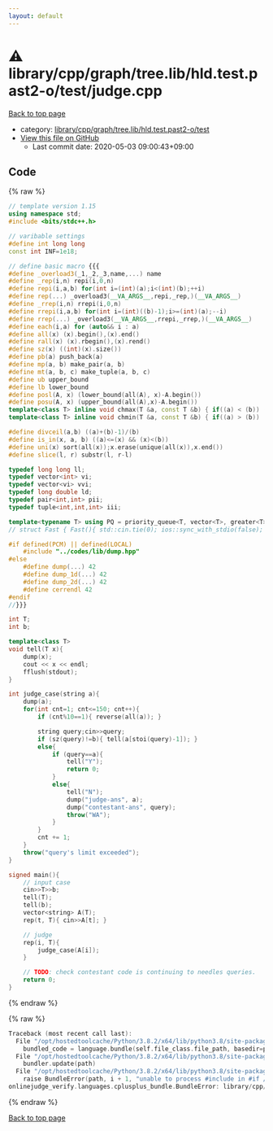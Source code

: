```yaml
---
layout: default
---
```


<!-- mathjax config similar to math.stackexchange -->
<script type="text/javascript" async
  src="https://cdnjs.cloudflare.com/ajax/libs/mathjax/2.7.5/MathJax.js?config=TeX-MML-AM_CHTML">
</script>
<script type="text/x-mathjax-config">
  MathJax.Hub.Config({
    TeX: { equationNumbers: { autoNumber: "AMS" }},
    tex2jax: {
      inlineMath: [ ['$','$'] ],
      processEscapes: true
    },
    "HTML-CSS": { matchFontHeight: false },
    displayAlign: "left",
    displayIndent: "2em"
  });
</script>

<script type="text/javascript" src="https://cdnjs.cloudflare.com/ajax/libs/jquery/3.4.1/jquery.min.js"></script>
<script src="https://cdn.jsdelivr.net/npm/jquery-balloon-js@1.1.2/jquery.balloon.min.js" integrity="sha256-ZEYs9VrgAeNuPvs15E39OsyOJaIkXEEt10fzxJ20+2I=" crossorigin="anonymous"></script>
<script type="text/javascript" src="../../../../../../../assets/js/copy-button.js"></script>
<link rel="stylesheet" href="../../../../../../../assets/css/copy-button.css" />


# :warning: library/cpp/graph/tree.lib/hld.test.past2-o/test/judge.cpp

<a href="../../../../../../../index.html">Back to top page</a>

* category: <a href="../../../../../../../index.html#f26d869aac3cecf6d2cdb6a58871fbf9">library/cpp/graph/tree.lib/hld.test.past2-o/test</a>
* <a href="{{ site.github.repository_url }}/blob/master/library/cpp/graph/tree.lib/hld.test.past2-o/test/judge.cpp">View this file on GitHub</a>
    - Last commit date: 2020-05-03 09:00:43+09:00




## Code

<a id="unbundled"></a>
{% raw %}
```cpp
// template version 1.15
using namespace std;
#include <bits/stdc++.h>

// varibable settings
#define int long long
const int INF=1e18;

// define basic macro {{{
#define _overload3(_1,_2,_3,name,...) name
#define _rep(i,n) repi(i,0,n)
#define repi(i,a,b) for(int i=(int)(a);i<(int)(b);++i)
#define rep(...) _overload3(__VA_ARGS__,repi,_rep,)(__VA_ARGS__)
#define _rrep(i,n) rrepi(i,0,n)
#define rrepi(i,a,b) for(int i=(int)((b)-1);i>=(int)(a);--i)
#define rrep(...) _overload3(__VA_ARGS__,rrepi,_rrep,)(__VA_ARGS__)
#define each(i,a) for (auto&& i : a)
#define all(x) (x).begin(),(x).end()
#define rall(x) (x).rbegin(),(x).rend()
#define sz(x) ((int)(x).size())
#define pb(a) push_back(a)
#define mp(a, b) make_pair(a, b)
#define mt(a, b, c) make_tuple(a, b, c)
#define ub upper_bound
#define lb lower_bound
#define posl(A, x) (lower_bound(all(A), x)-A.begin())
#define posu(A, x) (upper_bound(all(A),x)-A.begin())
template<class T> inline void chmax(T &a, const T &b) { if((a) < (b)) (a) = (b); }
template<class T> inline void chmin(T &a, const T &b) { if((a) > (b)) (a) = (b); }

#define divceil(a,b) ((a)+(b)-1)/(b)
#define is_in(x, a, b) ((a)<=(x) && (x)<(b))
#define uni(x) sort(all(x));x.erase(unique(all(x)),x.end())
#define slice(l, r) substr(l, r-l)

typedef long long ll;
typedef vector<int> vi;
typedef vector<vi> vvi;
typedef long double ld;
typedef pair<int,int> pii;
typedef tuple<int,int,int> iii;

template<typename T> using PQ = priority_queue<T, vector<T>, greater<T>>;
// struct Fast { Fast(){ std::cin.tie(0); ios::sync_with_stdio(false); } } fast;

#if defined(PCM) || defined(LOCAL)
    #include "../codes/lib/dump.hpp"
#else
    #define dump(...) 42
    #define dump_1d(...) 42
    #define dump_2d(...) 42
    #define cerrendl 42
#endif
//}}}

int T;
int b;

template<class T>
void tell(T x){
    dump(x);
    cout << x << endl;
    fflush(stdout);
}

int judge_case(string a){
    dump(a);
    for(int cnt=1; cnt<=150; cnt++){
        if (cnt%10==1){ reverse(all(a)); }

        string query;cin>>query;
        if (sz(query)!=b){ tell(a[stoi(query)-1]); }
        else{
            if (query==a){
                tell("Y");
                return 0;
            }
            else{
                tell("N");
                dump("judge-ans", a);
                dump("contestant-ans", query);
                throw("WA");
            }
        }
        cnt += 1;
    }
    throw("query's limit exceeded");
}

signed main(){
    // input case
    cin>>T>>b;
    tell(T);
    tell(b);
    vector<string> A(T);
    rep(t, T){ cin>>A[t]; }

    // judge
    rep(i, T){
        judge_case(A[i]);
    }

    // TODO: check contestant code is continuing to needles queries.
    return 0;
}

```
{% endraw %}

<a id="bundled"></a>
{% raw %}
```cpp
Traceback (most recent call last):
  File "/opt/hostedtoolcache/Python/3.8.2/x64/lib/python3.8/site-packages/onlinejudge_verify/docs.py", line 349, in write_contents
    bundled_code = language.bundle(self.file_class.file_path, basedir=pathlib.Path.cwd())
  File "/opt/hostedtoolcache/Python/3.8.2/x64/lib/python3.8/site-packages/onlinejudge_verify/languages/cplusplus.py", line 170, in bundle
    bundler.update(path)
  File "/opt/hostedtoolcache/Python/3.8.2/x64/lib/python3.8/site-packages/onlinejudge_verify/languages/cplusplus_bundle.py", line 281, in update
    raise BundleError(path, i + 1, "unable to process #include in #if / #ifdef / #ifndef other than include guards")
onlinejudge_verify.languages.cplusplus_bundle.BundleError: library/cpp/graph/tree.lib/hld.test.past2-o/test/judge.cpp: line 47: unable to process #include in #if / #ifdef / #ifndef other than include guards

```
{% endraw %}

<a href="../../../../../../../index.html">Back to top page</a>

